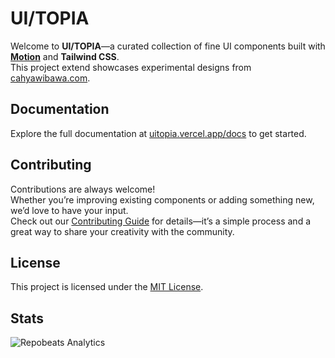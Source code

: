 # UI/TOPIA

Welcome to **UI/TOPIA**—a curated collection of fine UI components built with **[Motion](https://motion.dev/)** and **Tailwind CSS**.  
This project extend showcases experimental designs from [cahyawibawa.com](https://cahyawibawa.com).


## Documentation

Explore the full documentation at [uitopia.vercel.app/docs](http://uitopia.vercel.app/docs) to get started.


## Contributing

Contributions are always welcome!  
Whether you’re improving existing components or adding something new, we’d love to have your input.  
Check out our [Contributing Guide](/CONTRIBUTING.md) for details—it’s a simple process and a great way to share your creativity with the community.


## License

This project is licensed under the [MIT License](/LICENSE).


## Stats

![Repobeats Analytics](https://repobeats.axiom.co/api/embed/16b1e8de603fba86ba6461e4201037ff9ea9bb27.svg 'Repobeats analytics image')
